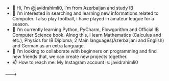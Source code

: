 - 👋 Hi, I’m @javidrahimli0, I'm from Azerbaijan and study IB
- 👀 I’m interested in searching and learning new informations related to Computer. I also play football, i have played in amateur league for a season. 
- 🌱 I’m currently learning Python, PyCharm, Flowgorithm and Official IB Computer Science book. Alnog this, I learn Mathematics (Calculus and etc.), Physics for IB Diploma, 2 Main languages(Azerbaijani and English) and German as an extra language.
- 💞️ I’m looking to collaborate with beginners on programming and find new friends that, we can create new projects together.
- 📫 How to reach me: My Instagram account is: javidrahimli0

--->
